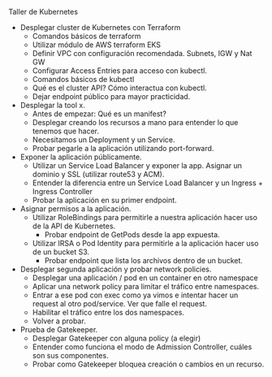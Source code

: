 Taller de Kubernetes
- Desplegar cluster de Kubernetes con Terraform
    - Comandos básicos de terraform
    - Utilizar módulo de AWS terraform EKS 
    - Definir VPC con configuración recomendada. Subnets, IGW y Nat GW
    - Configurar Access Entries para acceso con kubectl. 
    - Comandos básicos de kubectl
    - Qué es el cluster API? Cómo interactua con kubectl. 
    - Dejar endpoint público para mayor practicidad.
- Desplegar la tool x. 
    - Antes de empezar: Qué es un manifest?
    - Desplegar creando los recursos a mano para entender lo que tenemos que hacer.
    - Necesitamos un Deployment y un Service.
    - Probar pegarle a la aplicación utilizando port-forward. 
- Exponer la aplicación públicamente.
    - Utilizar un Service Load Balancer y exponer la app. Asignar un dominio y SSL (utilizar route53 y ACM). 
    - Entender la diferencia entre un Service Load Balancer y un Ingress + Ingress Controller
    - Probar la aplicación en su primer endpoint. 
- Asignar permisos a la aplicación.
    - Utilizar RoleBindings para permitirle a nuestra aplicación hacer uso de la API de Kubernetes. 
        - Probar endpoint de GetPods desde la app expuesta.
    - Utilizar IRSA o Pod Identity para permitirle a la aplicación hacer uso de un bucket S3. 
        - Probar endpoint que lista los archivos dentro de un bucket. 
- Desplegar segunda aplicación y probar network policies.
    - Desplegar una aplicación / pod en un container en otro namespace
    - Aplicar una network policy para limitar el tráfico entre namespaces. 
    - Entrar a ese pod con exec como ya vimos e intentar hacer un request al otro pod/service. Ver que falle el request.
    - Habilitar el tráfico entre los dos namespaces. 
    - Volver a probar. 
- Prueba de Gatekeeper.
    - Desplegar Gatekeeper con alguna policy (a elegir) 
    - Entender como funciona el modo de Admission Controller, cuáles son sus componentes. 
    - Probar como Gatekeeper bloquea creación o cambios en un recurso. 



